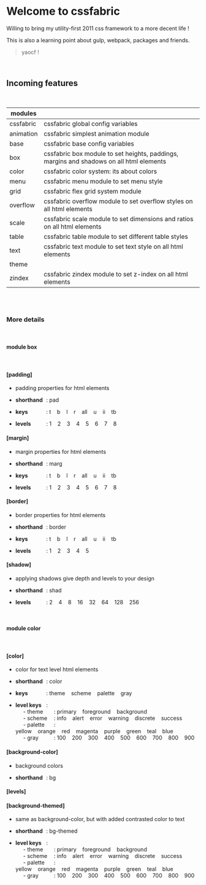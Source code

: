 # Welcome to cssfabric


Willing to bring my utility-first 2011 css framework to a more decent life !


This is also a learning point about gulp, webpack, packages and friends.

> yaocf !


<br/>

## Incoming features


<br/>

| modules |     |
| ------- | --- |
| cssfabric | cssfabric global config variables
animation | cssfabric simplest animation module
base | cssfabric base config variables
box | cssfabric box module to set heights, paddings, margins and shadows on all html elements
color | cssfabric color system: its about colors
menu | cssfabric menu module to set menu style
grid | cssfabric flex grid system module
overflow | cssfabric overflow module to set overflow styles on all html elements
scale | cssfabric scale module to set dimensions and ratios on all html elements
table | cssfabric table module to set different table styles
text | cssfabric text module to set text style on all html elements
theme |
zindex | cssfabric zindex module to set z-index on all html elements |


<br/>




<br/>

### More details


<br/>

#### <strong>module box</strong>


<br/>

#### [padding]


- padding properties for html elements


- <span style='width:80px;display:inline-block;overflow:visible'><b>shorthand</b></span>:  pad
- <span style='width:80px;display:inline-block;overflow:visible'><b>keys</b></span>: t&nbsp;&nbsp;&nbsp;&nbsp;b&nbsp;&nbsp;&nbsp;&nbsp;l&nbsp;&nbsp;&nbsp;&nbsp;r&nbsp;&nbsp;&nbsp;&nbsp;all&nbsp;&nbsp;&nbsp;&nbsp;u&nbsp;&nbsp;&nbsp;&nbsp;ii&nbsp;&nbsp;&nbsp;&nbsp;tb
- <span style='width:80px;display:inline-block;overflow:visible'><b>levels</b></span>: 1&nbsp;&nbsp;&nbsp;&nbsp;2&nbsp;&nbsp;&nbsp;&nbsp;3&nbsp;&nbsp;&nbsp;&nbsp;4&nbsp;&nbsp;&nbsp;&nbsp;5&nbsp;&nbsp;&nbsp;&nbsp;6&nbsp;&nbsp;&nbsp;&nbsp;7&nbsp;&nbsp;&nbsp;&nbsp;8

#### [margin]


- margin properties for html elements


- <span style='width:80px;display:inline-block;overflow:visible'><b>shorthand</b></span>:  marg
- <span style='width:80px;display:inline-block;overflow:visible'><b>keys</b></span>: t&nbsp;&nbsp;&nbsp;&nbsp;b&nbsp;&nbsp;&nbsp;&nbsp;l&nbsp;&nbsp;&nbsp;&nbsp;r&nbsp;&nbsp;&nbsp;&nbsp;all&nbsp;&nbsp;&nbsp;&nbsp;u&nbsp;&nbsp;&nbsp;&nbsp;ii&nbsp;&nbsp;&nbsp;&nbsp;tb
- <span style='width:80px;display:inline-block;overflow:visible'><b>levels</b></span>: 1&nbsp;&nbsp;&nbsp;&nbsp;2&nbsp;&nbsp;&nbsp;&nbsp;3&nbsp;&nbsp;&nbsp;&nbsp;4&nbsp;&nbsp;&nbsp;&nbsp;5&nbsp;&nbsp;&nbsp;&nbsp;6&nbsp;&nbsp;&nbsp;&nbsp;7&nbsp;&nbsp;&nbsp;&nbsp;8

#### [border]


- border properties for html elements


- <span style='width:80px;display:inline-block;overflow:visible'><b>shorthand</b></span>:  border
- <span style='width:80px;display:inline-block;overflow:visible'><b>keys</b></span>: t&nbsp;&nbsp;&nbsp;&nbsp;b&nbsp;&nbsp;&nbsp;&nbsp;l&nbsp;&nbsp;&nbsp;&nbsp;r&nbsp;&nbsp;&nbsp;&nbsp;all&nbsp;&nbsp;&nbsp;&nbsp;u&nbsp;&nbsp;&nbsp;&nbsp;ii&nbsp;&nbsp;&nbsp;&nbsp;tb
- <span style='width:80px;display:inline-block;overflow:visible'><b>levels</b></span>: 1&nbsp;&nbsp;&nbsp;&nbsp;2&nbsp;&nbsp;&nbsp;&nbsp;3&nbsp;&nbsp;&nbsp;&nbsp;4&nbsp;&nbsp;&nbsp;&nbsp;5

#### [shadow]


- applying shadows give depth and levels to your design


- <span style='width:80px;display:inline-block;overflow:visible'><b>shorthand</b></span>:  shad
- <span style='width:80px;display:inline-block;overflow:visible'><b>levels</b></span>: 2&nbsp;&nbsp;&nbsp;&nbsp;4&nbsp;&nbsp;&nbsp;&nbsp;8&nbsp;&nbsp;&nbsp;&nbsp;16&nbsp;&nbsp;&nbsp;&nbsp;32&nbsp;&nbsp;&nbsp;&nbsp;64&nbsp;&nbsp;&nbsp;&nbsp;128&nbsp;&nbsp;&nbsp;&nbsp;256


<br/>

#### <strong>module color</strong>


<br/>

#### [color]


- color for text level html elements


- <span style='width:80px;display:inline-block;overflow:visible'><b>shorthand</b></span>:  color
- <span style='width:80px;display:inline-block;overflow:visible'><b>keys</b></span>: theme&nbsp;&nbsp;&nbsp;&nbsp;scheme&nbsp;&nbsp;&nbsp;&nbsp;palette&nbsp;&nbsp;&nbsp;&nbsp;gray
- <span style='width:80px;display:inline-block;overflow:visible'><b>level keys</b></span>:<br/><span style='margin-left:20px;width:80px;display:inline-block;overflow:visible'>- theme</span>: primary&nbsp;&nbsp;&nbsp;&nbsp;foreground&nbsp;&nbsp;&nbsp;&nbsp;background<br/><span style='margin-left:20px;width:80px;display:inline-block;overflow:visible'>- scheme</span>: info&nbsp;&nbsp;&nbsp;&nbsp;alert&nbsp;&nbsp;&nbsp;&nbsp;error&nbsp;&nbsp;&nbsp;&nbsp;warning&nbsp;&nbsp;&nbsp;&nbsp;discrete&nbsp;&nbsp;&nbsp;&nbsp;success<br/><span style='margin-left:20px;width:80px;display:inline-block;overflow:visible'>- palette</span>: yellow&nbsp;&nbsp;&nbsp;&nbsp;orange&nbsp;&nbsp;&nbsp;&nbsp;red&nbsp;&nbsp;&nbsp;&nbsp;magenta&nbsp;&nbsp;&nbsp;&nbsp;purple&nbsp;&nbsp;&nbsp;&nbsp;green&nbsp;&nbsp;&nbsp;&nbsp;teal&nbsp;&nbsp;&nbsp;&nbsp;blue<br/><span style='margin-left:20px;width:80px;display:inline-block;overflow:visible'>- gray</span>: 100&nbsp;&nbsp;&nbsp;&nbsp;200&nbsp;&nbsp;&nbsp;&nbsp;300&nbsp;&nbsp;&nbsp;&nbsp;400&nbsp;&nbsp;&nbsp;&nbsp;500&nbsp;&nbsp;&nbsp;&nbsp;600&nbsp;&nbsp;&nbsp;&nbsp;700&nbsp;&nbsp;&nbsp;&nbsp;800&nbsp;&nbsp;&nbsp;&nbsp;900

#### [background-color]


- background colors


- <span style='width:80px;display:inline-block;overflow:visible'><b>shorthand</b></span>:  bg

#### [levels]



#### [background-themed]


- same as background-color, but with added contrasted color to text


- <span style='width:80px;display:inline-block;overflow:visible'><b>shorthand</b></span>:  bg-themed
- <span style='width:80px;display:inline-block;overflow:visible'><b>level keys</b></span>:<br/><span style='margin-left:20px;width:80px;display:inline-block;overflow:visible'>- theme</span>: primary&nbsp;&nbsp;&nbsp;&nbsp;foreground&nbsp;&nbsp;&nbsp;&nbsp;background<br/><span style='margin-left:20px;width:80px;display:inline-block;overflow:visible'>- scheme</span>: info&nbsp;&nbsp;&nbsp;&nbsp;alert&nbsp;&nbsp;&nbsp;&nbsp;error&nbsp;&nbsp;&nbsp;&nbsp;warning&nbsp;&nbsp;&nbsp;&nbsp;discrete&nbsp;&nbsp;&nbsp;&nbsp;success<br/><span style='margin-left:20px;width:80px;display:inline-block;overflow:visible'>- palette</span>: yellow&nbsp;&nbsp;&nbsp;&nbsp;orange&nbsp;&nbsp;&nbsp;&nbsp;red&nbsp;&nbsp;&nbsp;&nbsp;magenta&nbsp;&nbsp;&nbsp;&nbsp;purple&nbsp;&nbsp;&nbsp;&nbsp;green&nbsp;&nbsp;&nbsp;&nbsp;teal&nbsp;&nbsp;&nbsp;&nbsp;blue<br/><span style='margin-left:20px;width:80px;display:inline-block;overflow:visible'>- gray</span>: 100&nbsp;&nbsp;&nbsp;&nbsp;200&nbsp;&nbsp;&nbsp;&nbsp;300&nbsp;&nbsp;&nbsp;&nbsp;400&nbsp;&nbsp;&nbsp;&nbsp;500&nbsp;&nbsp;&nbsp;&nbsp;600&nbsp;&nbsp;&nbsp;&nbsp;700&nbsp;&nbsp;&nbsp;&nbsp;800&nbsp;&nbsp;&nbsp;&nbsp;900
